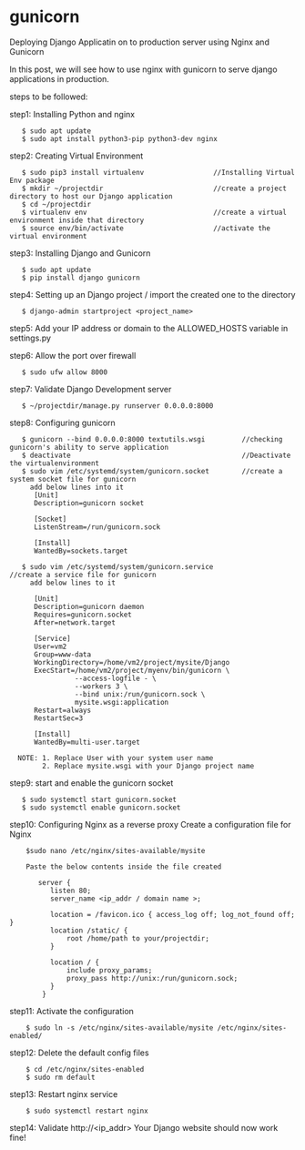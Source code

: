 # gunicorn
Deploying Django Applicatin on to production server using Nginx and Gunicorn

In this post, we will see how to use nginx with gunicorn to serve django applications in production. 

steps to be followed:

step1: Installing Python and nginx

       $ sudo apt update
       $ sudo apt install python3-pip python3-dev nginx

step2: Creating Virtual Environment

       $ sudo pip3 install virtualenv                 //Installing Virtual Env package
       $ mkdir ~/projectdir                           //create a project directory to host our Django application
       $ cd ~/projectdir                              
       $ virtualenv env                               //create a virtual environment inside that directory
       $ source env/bin/activate                      //activate the virtual environment

step3: Installing Django and Gunicorn

       $ sudo apt update
       $ pip install django gunicorn

step4: Setting up an Django project / import the created one to the directory

       $ django-admin startproject <project_name> 

step5: Add your IP address or domain to the ALLOWED_HOSTS variable in settings.py

step6: Allow the port over firewall

       $ sudo ufw allow 8000

step7: Validate Django Development server 

       $ ~/projectdir/manage.py runserver 0.0.0.0:8000
      
step8: Configuring gunicorn

       $ gunicorn --bind 0.0.0.0:8000 textutils.wsgi         //checking gunicorn's ability to serve application
       $ deactivate                                          //Deactivate the virtualenvironment
       $ sudo vim /etc/systemd/system/gunicorn.socket        //create a system socket file for gunicorn 
         add below lines into it
          [Unit]
          Description=gunicorn socket

          [Socket]
          ListenStream=/run/gunicorn.sock

          [Install]
          WantedBy=sockets.target
          
       $ sudo vim /etc/systemd/system/gunicorn.service              //create a service file for gunicorn
         add below lines to it
          
          [Unit]
          Description=gunicorn daemon
          Requires=gunicorn.socket
          After=network.target

          [Service]
          User=vm2
          Group=www-data
          WorkingDirectory=/home/vm2/project/mysite/Django
          ExecStart=/home/vm2/project/myenv/bin/gunicorn \
                    --access-logfile - \
                    --workers 3 \
                    --bind unix:/run/gunicorn.sock \
                    mysite.wsgi:application
          Restart=always
          RestartSec=3

          [Install]
          WantedBy=multi-user.target
          
      NOTE: 1. Replace User with your system user name
            2. Replace mysite.wsgi with your Django project name
      
step9: start and enable the gunicorn socket

       $ sudo systemctl start gunicorn.socket
       $ sudo systemctl enable gunicorn.socket

step10: Configuring Nginx as a reverse proxy
        Create a configuration file for Nginx
        
        $sudo nano /etc/nginx/sites-available/mysite
        
        Paste the below contents inside the file created
           
           server {
              listen 80;
              server_name <ip_addr / domain name >;

              location = /favicon.ico { access_log off; log_not_found off; }
              location /static/ {
                  root /home/path to your/projectdir;
              }

              location / {
                  include proxy_params;
                  proxy_pass http://unix:/run/gunicorn.sock;
              }
            }
 
step11: Activate the configuration 

        $ sudo ln -s /etc/nginx/sites-available/mysite /etc/nginx/sites-enabled/

step12: Delete the default config files 

        $ cd /etc/nginx/sites-enabled
        $ sudo rm default

step13: Restart nginx service

        $ sudo systemctl restart nginx

step14: Validate
        http://<ip_addr>
        Your Django website should now work fine!
         
         
         
         

